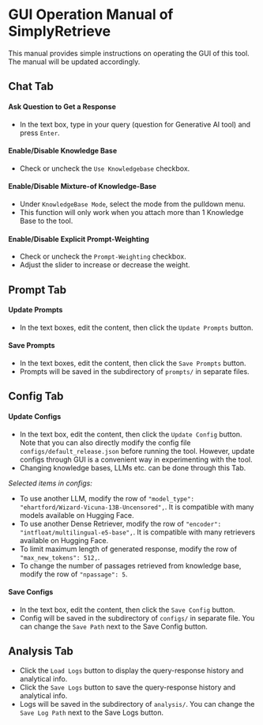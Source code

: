 # GUI Operation Manual of SimplyRetrieve
This manual provides simple instructions on operating the GUI of this tool. The manual will be updated accordingly.

## Chat Tab

#### Ask Question to Get a Response
- In the text box, type in your query (question for Generative AI tool) and press `Enter`.

#### Enable/Disable Knowledge Base
- Check or uncheck the `Use Knowledgebase` checkbox.

#### Enable/Disable Mixture-of Knowledge-Base
- Under `KnowledgeBase Mode`, select the mode from the pulldown menu.
- This function will only work when you attach more than 1 Knowledge Base to the tool.

#### Enable/Disable Explicit Prompt-Weighting
- Check or uncheck the `Prompt-Weighting` checkbox.
- Adjust the slider to increase or decrease the weight.

## Prompt Tab

#### Update Prompts
- In the text boxes, edit the content, then click the `Update Prompts` button.

#### Save Prompts
- In the text boxes, edit the content, then click the `Save Prompts` button.
- Prompts will be saved in the subdirectory of `prompts/` in separate files.

## Config Tab

#### Update Configs
- In the text box, edit the content, then click the `Update Config` button. Note that you can also directly modify the config file `configs/default_release.json` before running the tool. However, update configs through GUI is a convenient way in experimenting with the tool.
- Changing knowledge bases, LLMs etc. can be done through this Tab.

*Selected items in configs:*
- To use another LLM, modify the row of `"model_type": "ehartford/Wizard-Vicuna-13B-Uncensored",`. It is compatible with many models available on Hugging Face.
- To use another Dense Retriever, modify the row of `"encoder": "intfloat/multilingual-e5-base",`. It is compatible with many retrievers available on Hugging Face.
- To limit maximum length of generated response, modify the row of `"max_new_tokens": 512,`.
- To change the number of passages retrieved from knowledge base, modify the row of `"npassage": 5`.

#### Save Configs
- In the text box, edit the content, then click the `Save Config` button.
- Config will be saved in the subdirectory of `configs/` in separate file. You can change the `Save Path` next to the Save Config button.

## Analysis Tab
- Click the `Load Logs` button to display the query-response history and analytical info.
- Click the `Save Logs` button to save the query-response history and analytical info.
- Logs will be saved in the subdirectory of `analysis/`. You can change the `Save Log Path` next to the Save Logs button.
